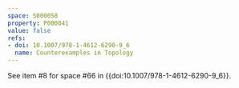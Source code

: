 ```yaml
---
space: S000058
property: P000041
value: false
refs:
- doi: 10.1007/978-1-4612-6290-9_6
  name: Counterexamples in Topology
---
```


See item #8 for space #66 in {{doi:10.1007/978-1-4612-6290-9_6}}.
